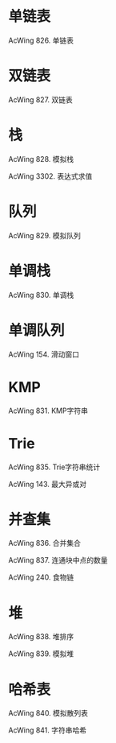 # 单链表
AcWing 826. 单链表

# 双链表
AcWing 827. 双链表

# 栈
AcWing 828. 模拟栈

AcWing 3302. 表达式求值

# 队列
AcWing 829. 模拟队列

# 单调栈
AcWing 830. 单调栈

# 单调队列
AcWing 154. 滑动窗口

# KMP
AcWing 831. KMP字符串

# Trie
AcWing 835. Trie字符串统计

AcWing 143. 最大异或对

# 并查集
AcWing 836. 合并集合

AcWing 837. 连通块中点的数量

AcWing 240. 食物链

# 堆
AcWing 838. 堆排序

AcWing 839. 模拟堆

# 哈希表
AcWing 840. 模拟散列表

AcWing 841. 字符串哈希


